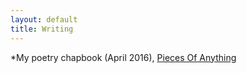 ```yaml
---
layout: default
title: Writing
---
```


*My poetry chapbook (April 2016), <a href="/chapbookmain">Pieces Of Anything</a>

